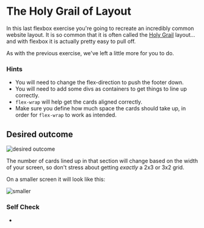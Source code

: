 # The Holy Grail of Layout

In this last flexbox exercise you're going to recreate an incredibly common website layout. It is so common that it is often called the [Holy Grail](https://www.google.com/search?q=holy+grail+layout&tbm=isch&sclient=img) layout... and with flexbox it is actually pretty easy to pull off.

As with the previous exercise, we've left a little more for you to do.

### Hints
- You will need to change the flex-direction to push the footer down.
- You will need to add some divs as containers to get things to line up correctly.
- `flex-wrap` will help get the cards aligned correctly.
-  Make sure you define how much space the cards should take up, in order for `flex-wrap` to work as intended.

## Desired outcome

![desired outcome](./desired-outcome.png)

The number of cards lined up in that section will change based on the width of your screen, so don't stress about getting _exactly_ a 2x3 or 3x2 grid.

On a smaller screen it will look like this:

![smaller](./desired-outcome-smaller.png)

### Self Check
- <!--The header text is size 32px and weight 900.
- <!--The header text is vertically centered and 16px from the edge of the screen
- <!--The footer is pushed to the bottom of the screen (the footer may go _below_ the bottom of the screen if the content of the 'cards' section overflows and/or if your screen is shorter).
- <!--The footer text is centered horizontally and vertically.
- The sidebar and cards take up all available space above the footer.
- <!--The sidebar is 300px wide (and it doesn't shrink).
- <!--The sidebar links are size 24px, are white, and do not have the underline text decoration.
- <!--The sidebar has 16px padding.
- <!--There is 32px padding around the 'cards' section.
- The cards are arranged horizontally, but wrap to multiple lines when they run out of room on the page.
